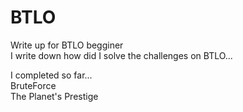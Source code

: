 # BTLO  
Write up for BTLO begginer  
I write down how did I solve the challenges on BTLO...  

I completed so far...  
BruteForce  
The Planet's Prestige  
